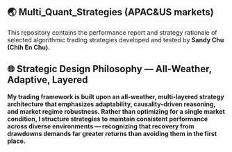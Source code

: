 ## 🌏 Multi_Quant_Strategies (APAC&US markets)
This repository contains the performance report and strategy rationale of selected algorithmic trading strategies developed and tested by **Sandy Chu (Chih En Chu).**

## 🌐 Strategic Design Philosophy — All-Weather, Adaptive, Layered
**My trading framework is built upon an all-weather, multi-layered strategy architecture that emphasizes adaptability, causality-driven reasoning, and market regime robustness. Rather than optimizing for a single market condition, I structure strategies to maintain consistent performance across diverse environments — recognizing that recovery from drawdowns demands far greater returns than avoiding them in the first place.**
